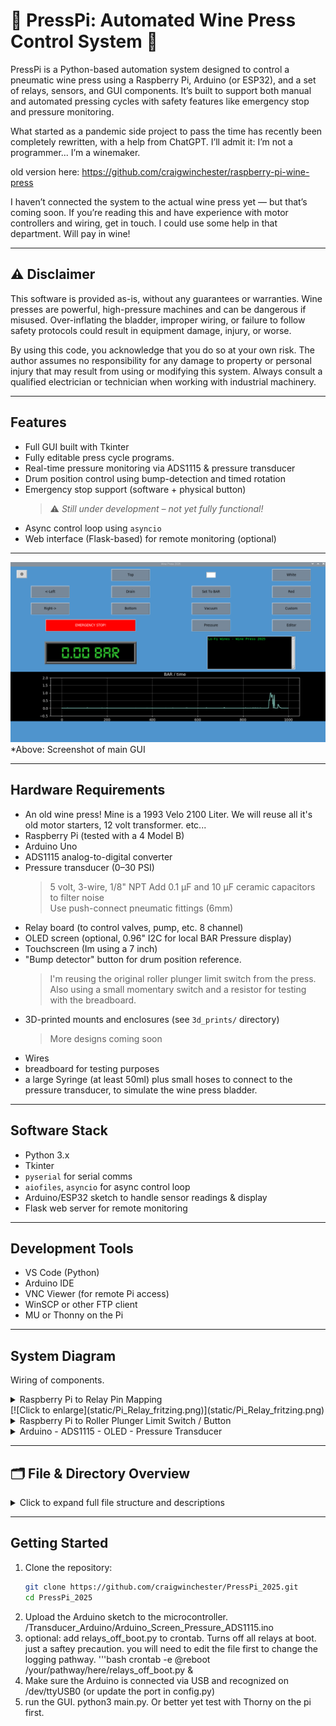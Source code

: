# 🍇 PressPi: Automated Wine Press Control System 🍇 

PressPi is a Python-based automation system designed to control a pneumatic wine press using a Raspberry Pi, Arduino (or ESP32), and a set of relays, sensors, and GUI components. It’s built to support both manual and automated pressing cycles with safety features like emergency stop and pressure monitoring.

What started as a pandemic side project to pass the time has recently been completely rewritten, with a help from ChatGPT. I’ll admit it: I’m not a programmer... I’m a winemaker.

old version here: https://github.com/craigwinchester/raspberry-pi-wine-press

I haven’t connected the system to the actual wine press yet — but that’s coming soon. If you’re reading this and have experience with motor controllers and wiring, get in touch. I could use some help in that department. Will pay in wine!

---

## ⚠️ Disclaimer
This software is provided as-is, without any guarantees or warranties. Wine presses are powerful, high-pressure machines and can be dangerous if misused. Over-inflating the bladder, improper wiring, or failure to follow safety protocols could result in equipment damage, injury, or worse.

By using this code, you acknowledge that you do so at your own risk. The author assumes no responsibility for any damage to property or personal injury that may result from using or modifying this system. Always consult a qualified electrician or technician when working with industrial machinery.

---

## Features

- Full GUI built with Tkinter
- Fully editable press cycle programs.   
- Real-time pressure monitoring via ADS1115 & pressure transducer
- Drum position control using bump-detection and timed rotation
- Emergency stop support (software + physical button)  
    > ⚠️ *Still under development – not yet fully functional!*
- Async control loop using `asyncio`
- Web interface (Flask-based) for remote monitoring (optional)

---

![Wine Press GUI](static/gui_screenshot.png)
*Above: Screenshot of main GUI

---

## Hardware Requirements

- An old wine press! 
        Mine is a 1993 Velo 2100 Liter. We will reuse all it's old motor starters, 12 volt transformer. etc...
- Raspberry Pi (tested with a 4 Model B)
- Arduino Uno 
- ADS1115 analog-to-digital converter
- Pressure transducer (0–30 PSI)  
    > 5 volt, 3-wire, 1/8" NPT
    > Add 0.1 µF and 10 µF ceramic capacitors to filter noise  
    > Use push-connect pneumatic fittings (6mm)
- Relay board (to control valves, pump, etc. 8 channel)
- OLED screen (optional, 0.96" I2C for local BAR Pressure display)
- Touchscreen (Im using a 7 inch)
- "Bump detector" button for drum position reference. 
    > I'm reusing the original roller plunger limit switch from the press. 
    > Also using a small momentary switch and a resistor for testing with the breadboard.
- 3D-printed mounts and enclosures (see `3d_prints/` directory)  
    > More designs coming soon
- Wires 
- breadboard for testing purposes
- a large Syringe (at least 50ml) plus small hoses to connect to the pressure transducer, to simulate the wine press bladder.

---

## Software Stack

- Python 3.x
- Tkinter
- `pyserial` for serial comms
- `aiofiles`, `asyncio` for async control loop
- Arduino/ESP32 sketch to handle sensor readings & display
- Flask web server for remote monitoring

---

## Development Tools

- VS Code (Python)
- Arduino IDE
- VNC Viewer (for remote Pi access)
- WinSCP or other FTP client
- MU or Thonny on the Pi

---

## System Diagram
Wiring of components. 
<details>
<summary>Raspberry Pi to Relay Pin Mapping</summary>

```text
GPIO Pin Mapping
| Raspberry Pi GPIO | Physical Pin | Relay Channel  | Direction |
|-------------------|--------------|----------------|-----------|
| GPIO 17           | Pin 11       | IN1            | LEFT      |
| GPIO 27           | Pin 13       | IN2            | RIGHT     |
| GPIO 22           | Pin 15       | IN3            | *extra    |
| GPIO 23           | Pin 16       | IN4            | DEFLATE   |
| GPIO 24           | Pin 18       | IN5            | DEFLATE   |
| GPIO 25           | Pin 22       | IN6            | DEFLATE   |
| GPIO 16           | Pin 36       | IN7            | INFLATE   |
| GPIO 26           | Pin 37       | IN8            | INFLATE   |

Power and Ground
| Function     | Physical Pin | Description             |
|--------------|--------------|-------------------------|
| 5V Power     | Pin 2        | Connect to Relay VCC    |
| Ground       | Pin 6        | Connect to Relay GND    |

```
</details>
[![Click to enlarge](static/Pi_Relay_fritzing.png)](static/Pi_Relay_fritzing.png)

<details>
<summary>Raspberry Pi to Roller Plunger Limit Switch / Button </summary>

```text
GPIO Pin Mapping
| Raspberry Pi GPIO | Physical Pin | button/switch  
|-------------------|------------------------------------|
| GPIO 21           | Pin 40       | side 1       

Power 
| Function     | Physical Pin | Description              |
|--------------|--------------|--------------------------|
| 3.3V Power   | Pin 1        | Connect to side 2 button | 
     *optional: place a 1kΩ or a 10kΩ resistor here in line to button

```
</details>
<details>
<summary>Arduino - ADS1115 - OLED - Pressure Transducer </summary>

```text
This gets a bit confusing...
All these components are conected together, then the Arduino and Raspberry Pi comunicate via USB cable.

Pressure Transducer - Wiring: Red for +5V; Black for ground; Green for signal output.

Coming soon.

```
</details>

---

## 🗂️ File & Directory Overview

<details>
<summary>Click to expand full file structure and descriptions</summary>

```text
PressPi_2025/
├── main.py                    # Launches the full application (GUI + controller logic)
├── gui.py                     # Tkinter GUI for user interaction
├── controller.py              # Async core logic for press stage sequencing
├── press_logic.py             # Press-specific actions (inflate, hold, rotate, etc.)
├── config.py                  # Centralized configuration values (thresholds, ports, etc.)
├── program.py                 # Press cycle program logic (stage definitions)
├── program_editor.py          # GUI for creating/editing press programs
├── drum_position_editor.py    # GUI tool for calibrating drum position timings
├── relays_off_boot.py         # Optional script to reset all relays on boot
├── sms_alerts.py              # Sends SMS alerts using contact list
├── status.py                  # GUI/status bar updater module
├── utils.py                   # Helper functions (e.g. formatting, time conversion)
├── web_server.py              # Flask web interface (optional for remote monitoring)
├── hardware.py                # Interfaces with GPIO pins and relay logic
├── start_PressPi2025.sh       # Shell script to auto-start the program on boot
├── Press_Pi_2025.desktop      # Desktop shortcut for GUI launch
├── README.md                  # This file – project documentation
├── .gitignore                 # Files/folders excluded from Git tracking
│
├── json_data/                 # Saved configuration and contact data
│   ├── drum_position.json     # Time-based drum position settings
│   ├── email_contacts.json    # Email alert list (if used)
│   ├── programs.json          # User-defined press programs
│   └── sms_contacts.json      # List of phone numbers for SMS alerts
│
├── tmp/                       # Temp folder for logging
│   ├── pressure_history.json  # Rolling pressure history log
│   └── pressure_log.json      # Main pressure log output
│
├── static/                    # Icons, fonts, images
│   ├── FONT/                  # Custom fonts (used in GUI)
│   ├── wine-press.ico         # Application icon
│   └── wine-press.png         # GUI/README image
│
├── Transducer_Arduino/        # Arduino sketches for pressure sensing
│   ├── Transducer.ino                         # Basic serial pressure output
│   ├── Ardunio_Screen_Pressure.ino            # OLED + pressure
│   ├── Ardunio_Screen_Pressure_ADS1115.ino    # OLED + ADS1115 version
│   └── backup_115200.hex                      # Precompiled backup
│
└── __pycache__/               # Python bytecode cache (auto-generated)
```
</details> 

---

## Getting Started
1. Clone the repository:
    ```bash
    git clone https://github.com/craigwinchester/PressPi_2025.git
    cd PressPi_2025
2. Upload the Arduino sketch to the microcontroller.  /Transducer_Arduino/Arduino_Screen_Pressure_ADS1115.ino
3. optional: add relays_off_boot.py to crontab.  Turns off all relays at boot. just a saftey precaution.
    you will need to edit the file first to change the logging pathway.
    '''bash
    crontab -e 
    @reboot /your/pathway/here/relays_off_boot.py &    
4. Make sure the Arduino is connected via USB and recognized on /dev/ttyUSB0 (or update the port in config.py)
5. run the GUI.  python3 main.py.  Or better yet test with Thorny on the pi first.